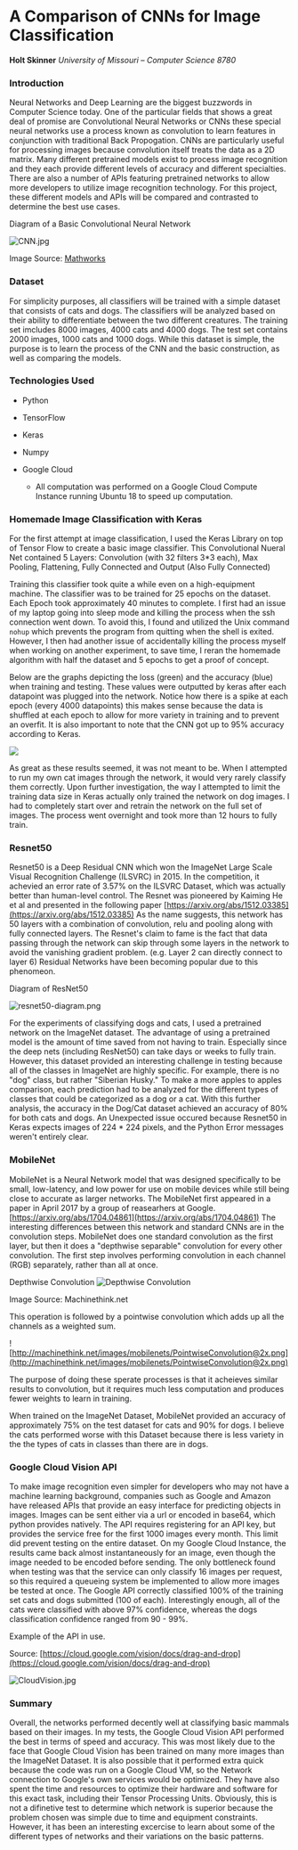 # A Comparison of CNNs for Image Classification
**Holt Skinner**
*University of Missouri – Computer Science 8780*


### Introduction
Neural Networks and Deep Learning are the biggest buzzwords in Computer Science today. One of the particular fields that shows a great deal of promise are Convolutional Neural Networks or CNNs these special neural networks use a process known as convolution to learn features in conjunction with traditional Back Propogation. CNNs are particularly useful for processing images because convolution itself treats the data as a 2D matrix. Many different pretrained models exist to process image recognition and they each provide different levels of accuracy and different specialties. There are also a number of APIs featuring pretrained networks to allow more developers to utilize image recognition technology. For this project, these different models and APIs will be compared and contrasted to determine the best use cases.

Diagram of a Basic Convolutional Neural Network

![CNN.jpg](CNN.jpg)

Image Source: [Mathworks](https://www.mathworks.com/discovery/convolutional-neural-network.html)

### Dataset
For simplicity purposes, all classifiers will be trained with a simple dataset that consists of cats and dogs. The classifiers will be analyzed based on their ability to differentiate between the two different creatures. The training set imcludes 8000 images, 4000 cats and 4000 dogs. The test set contains 2000 images, 1000 cats and 1000 dogs. While this dataset is simple, the purpose is to learn the process of the CNN and the basic construction, as well as comparing the models. 

### Technologies Used
- Python
- TensorFlow
- Keras
- Numpy

- Google Cloud

    - All computation was performed on a Google Cloud Compute Instance running Ubuntu 18 to speed up computation.

### Homemade Image Classification with Keras

For the first attempt at image classification, I used the Keras Library on top of Tensor Flow to create a basic image classifier. This Convolutional Nueral Net contained 5 Layers: Convolution (with 32 filters 3*3 each), Max Pooling, Flattening, Fully Connected and Output (Also Fully Connected)

Training this classifier took quite a while even on a high-equipment machine. The classifier was to be trained for 25 epochs on the dataset. Each Epoch took approximately 40 minutes to complete. I first had an issue of my laptop going into sleep mode and killing the process when the ssh connection went down. To avoid this, I found and utilized the Unix command `nohup` which prevents the program from quitting when the shell is exited. However, I then had another issue of accidentally killing the process myself when working on another experiment, to save time, I reran the homemade algorithm with half the dataset and 5 epochs to get a proof of concept. 

Below are the graphs depicting the loss (green) and the accuracy (blue) when training and testing. These values were outputted by keras after each datapoint was plugged into the network. Notice how there is a spike at each epoch (every 4000 datapoints) this makes sense because the data is shuffled at each epoch to allow for more variety in training and to prevent an overfit. It is also important to note that the CNN got up to 95% accuracy according to Keras.

![](./training_acc_&_loss.jpg)

As great as these results seemed, it was not meant to be. When I attempted to run my own cat images through the network, it would very rarely classify them correctly. Upon further investigation, the way I attempted to limit the training data size in Keras actually only trained the network on dog images. I had to completely start over and retrain the network on the full set of images. The process went overnight and took more than 12 hours to fully train.

### Resnet50

Resnet50 is a Deep Residual CNN which won the ImageNet Large Scale Visual Recognition Challenge (ILSVRC) in 2015. In the competition, it achevied an error rate of 3.57% on the ILSVRC Dataset, which was actually better than human-level control. The Resnet was pioneered by Kaiming He et al and presented in the following paper [https://arxiv.org/abs/1512.03385](https://arxiv.org/abs/1512.03385) As the name suggests, this network has 50 layers with a combination of convolution, relu and pooling along with fully connected layers. The Resnet's claim to fame is the fact that data passing through the network can skip through some layers in the network to avoid the vanishing gradient problem. (e.g. Layer 2 can directly connect to layer 6) Residual Networks have been becoming popular due to this phenomeon.

Diagram of ResNet50

![resnet50-diagram.png](resnet50-diagram.png)

For the experiments of classifying dogs and cats, I used a pretrained network on the ImageNet dataset. The advantage of using a pretrained model is the amount of time saved from not having to train. Especially since the deep nets (including ResNet50) can take days or weeks to fully train. However, this dataset provided an interesting challenge in testing because all of the classes in ImageNet are highly specific. For example, there is no "dog" class, but rather "Siberian Husky." To make a more apples to apples comparison, each prediction had to be analyzed for the different types of classes that could be categorized as a dog or a cat. With this further analysis, the accuracy in the Dog/Cat dataset achieved an accuracy of 80% for both cats and dogs. An Unexpected issue occured because Resnet50 in Keras expects images of 224 * 224 pixels, and the Python Error messages weren't entirely clear.

### MobileNet

MobileNet is a Neural Network model that was designed specifically to be small, low-latency, and low power for use on mobile devices while still being close to accurate as larger networks. The MobileNet first appeared in a paper in April 2017 by a group of reasearhers at Google. [https://arxiv.org/abs/1704.04861](https://arxiv.org/abs/1704.04861) The interesting differences between this network and standard CNNs are in the convolution steps. MobileNet does one standard convolution as the first layer, but then it does a "depthwise separable" convolution for every other convolution. The first step involves performing convolution in each channel (RGB) separately, rather than all at once.

Depthwise Convolution
![Depthwise Convolution](http://machinethink.net/images/mobilenets/DepthwiseConvolution@2x.png)

Image Source: Machinethink.net

This operation is followed by a pointwise convolution which adds up all the channels as a weighted sum.

![http://machinethink.net/images/mobilenets/PointwiseConvolution@2x.png](http://machinethink.net/images/mobilenets/PointwiseConvolution@2x.png)

The purpose of doing these sperate processes is that it acheieves similar results to convolution, but it requires much less computation and produces fewer weights to learn in training.

When trained on the ImageNet Dataset, MobileNet provided an accuracy of approximately 75% on the test dataset for cats and 90% for dogs. I believe the cats performed worse with this Dataset because there is less variety in the the types of cats in classes than there are in dogs.

### Google Cloud Vision API

To make image recognition even simpler for developers who may not have a machine learning background, companies such as Google and Amazon have released APIs that provide an easy interface for predicting objects in images. Images can be sent either via a url or encoded in base64, which python provides natively. The API requires registering for an API key, but provides the service free for the first 1000 images every month. This limit did prevent testing on the entire dataset. On my Google Cloud Instance, the results came back almost instantaneously for an image, even though the image needed to be encoded before sending. The only bottleneck found when testing was that the service can only classify 16 images per request, so this required a queueing system be implemented to allow more images be tested at once. The Google API correctly classified 100% of the training set cats and dogs submitted (100 of each). Interestingly enough, all of the cats were classified with above 97% confidence, whereas the dogs classification confidence ranged from 90 - 99%.

Example of the API in use.

Source: [https://cloud.google.com/vision/docs/drag-and-drop](https://cloud.google.com/vision/docs/drag-and-drop)

![CloudVision.jpg](CloudVision.jpg)

### Summary

Overall, the networks performed decently well at classifying basic mammals based on their images. In my tests, the Google Cloud Vision API performed the best in terms of speed and accuracy. This was most likely due to the face that Google Cloud Vision has been trained on many more images than the ImageNet Dataset. It is also possible that it performed extra quick because the code was run on a Google Cloud VM, so the Network connection to Google's own services would be optimized. They have also spent the time and resources to optimize their hardware and software for this exact task, including their Tensor Processing Units.  Obviously, this is not a difinetive test to determine which network is superior because the problem chosen was simple due to time and equipment constraints. However, it has been an interesting excercise to learn about some of the different types of networks and their variations on the basic patterns. 